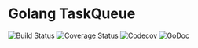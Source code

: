 # Golang TaskQueue

![Build Status](https://travis-ci.org/drrzmr/taskqueue-go.svg?branch=master)
[![Coverage Status](https://coveralls.io/repos/github/drrzmr/taskqueue-go/badge.svg?branch=master)](https://coveralls.io/github/drrzmr/taskqueue-go?branch=master)
[![Codecov](https://codecov.io/gh/drrzmr/taskqueue-go/branch/master/graph/badge.svg)](https://codecov.io/gh/drrzmr/taskqueue-go)
[![GoDoc](https://godoc.org/github.com/drrzmr/taskqueue-go?status.png)](https://godoc.org/github.com/drrzmr/taskqueue-go)
